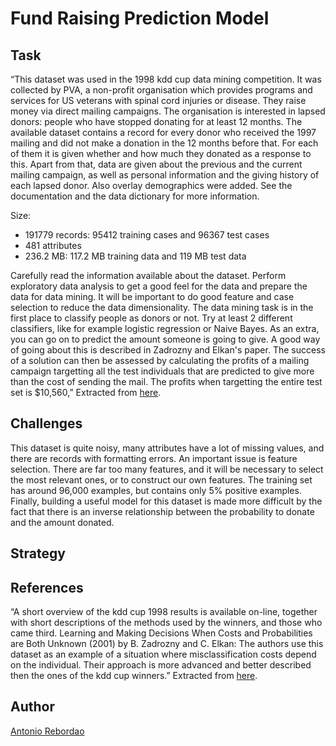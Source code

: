 # Fund Raising Prediction Model

## Task

“This dataset was used in the 1998 kdd cup data mining competition. It was
collected by PVA, a non-profit organisation which provides programs and 
services for US veterans with spinal cord injuries or disease. They raise
money via direct mailing campaigns. The organisation is interested in lapsed
donors: people who have stopped donating for at least 12 months. The available
dataset contains a record for every donor who received the 1997 mailing and
did not make a donation in the 12 months before that. For each of them it
is given whether and how much they donated as a response to this. Apart from 
that, data are given about the previous and the current mailing campaign,
as well as personal information and the giving history of each lapsed donor. 
Also overlay demographics were added. See the documentation and the data 
dictionary for more information.

Size:

- 191779 records: 95412 training cases and 96367 test cases
- 481 attributes
- 236.2 MB: 117.2 MB training data and 119 MB test data

Carefully read the information available about the dataset. Perform 
exploratory data analysis to get a good feel for the data and prepare
the data for data mining. It will be important to do good feature and
case selection to reduce the data dimensionality. The data mining task
is in the first place to classify people as donors or not. Try at least
2 different classifiers, like for example logistic regression or Naive
Bayes. As an extra, you can go on to predict the amount someone is going
to give. A good way of going about this is described in Zadrozny and
Elkan's paper. The success of a solution can then be assessed by calculating
the profits of a mailing campaign targetting all the test individuals that
are predicted to give more than the cost of sending the mail. The profits
when targetting the entire test set is $10,560,”
Extracted from [here](
http://stanford.edu/~cpiech/cs221/homework/finalProject.html).

## Challenges

This dataset is quite noisy, many attributes have a lot of missing values,
and there are records with formatting errors. An important issue is feature 
selection. There are far too many features, and it will be necessary to 
select the most relevant ones, or to construct our own features.
The training set has around 96,000 examples, but contains only 5% positive
examples. Finally, building a useful model for this dataset is made more
difficult by the fact that there is an inverse relationship between the
probability to donate and the amount donated.


## Strategy

## References

“A short overview of the kdd cup 1998 results is available on-line, 
together with short descriptions of the methods used by the winners,
and those who came third. Learning and Making Decisions When Costs and
Probabilities are Both Unknown (2001) by B. Zadrozny and C. Elkan:
The authors use this dataset as an example of a situation where
misclassification costs depend on the individual. Their approach is
more advanced and better described then the ones of the kdd cup winners.”
Extracted from [here](http://stanford.edu/~cpiech/cs221/homework/finalProject.html).

## Author

[Antonio Rebordao](https://www.linkedin.com/in/rebordao)
